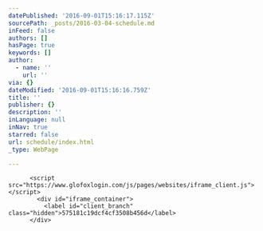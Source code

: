 ```yaml
---
datePublished: '2016-09-01T15:16:17.115Z'
sourcePath: _posts/2016-03-04-schedule.md
inFeed: false
authors: []
hasPage: true
keywords: []
author:
  - name: ''
    url: ''
via: {}
dateModified: '2016-09-01T15:16:16.759Z'
title: ''
publisher: {}
description: ''
inLanguage: null
inNav: true
starred: false
url: schedule/index.html
_type: WebPage

---
```

<script src="https://www.glofoxlogin.com/js/pages/websites/easyXDM.debug.js"></script> 
          <script src="https://www.glofoxlogin.com/js/pages/websites/iframe_client.js"></script> 
            <div id="iframe_container"> 
              <label id="client_branch" class="hidden">575181c19dcf4cf3508b456d</label> 
          </div>
